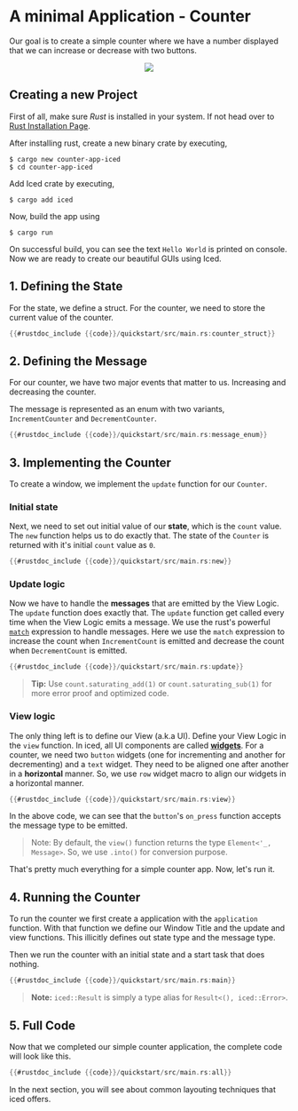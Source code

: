 # A minimal Application - Counter

Our goal is to create a simple counter where we have a number displayed that we can increase or decrease with two buttons.

<div align="center">
    <img src="assets/counter-app-ss.png">
</div>

## Creating a new Project 
First of all, make sure *Rust* is installed in your system. If not head over to [Rust Installation Page](https://www.rust-lang.org/tools/install).

After installing rust, create a new binary crate by executing,
```console
$ cargo new counter-app-iced
$ cd counter-app-iced
```

Add Iced crate by executing,
```console
$ cargo add iced
```

Now, build the app using
```console
$ cargo run
```

On successful build, you can see the text `Hello World` is printed on console. Now we are ready to create our beautiful GUIs using Iced.

## 1. Defining the State
For the state, we define a struct. For the counter, we need to store the current value of the counter.
```rust
{{#rustdoc_include {{code}}/quickstart/src/main.rs:counter_struct}}
```

## 2. Defining the Message
For our counter, we have two major events that matter to us. Increasing and decreasing the counter.

The message is represented as an enum with two variants, `IncrementCounter` and `DecrementCounter`.

```rust
{{#rustdoc_include {{code}}/quickstart/src/main.rs:message_enum}}
```

## 3. Implementing the Counter
To create a window, we implement the `update` function for our `Counter`. 

### Initial state
Next, we need to set out initial value of our **state**, which is the `count` value. The `new` function helps us to do exactly that. The state of the `Counter` is returned with it's initial `count` value as `0`.
```rust
{{#rustdoc_include {{code}}/quickstart/src/main.rs:new}}
``` 

### Update logic
Now we have to handle the **messages** that are emitted by the View Logic. The `update` function does exactly that. The `update` function get called every time when the View Logic emits a message. We use the rust's powerful [`match`](https://doc.rust-lang.org/std/keyword.match.html) expression to handle messages. Here we use the `match` expression to increase the count when `IncrementCount` is emitted and decrease the count when `DecrementCount` is emitted.
```rust
{{#rustdoc_include {{code}}/quickstart/src/main.rs:update}}
```
> **Tip:** Use `count.saturating_add(1)` or `count.saturating_sub(1)` for more error proof and optimized code.

### View logic
The only thing left is to define our View (a.k.a UI). Define your View Logic in the `view` function. In iced, all UI components are called [**widgets**](https://docs.rs/iced/latest/iced/widget/index.html). For a counter, we need two `button` widgets (one for incrementing and another for decrementing) and a `text` widget. They need to be aligned one after another in a **horizontal** manner. So, we use `row` widget macro to align our widgets in a horizontal manner.
```rust
{{#rustdoc_include {{code}}/quickstart/src/main.rs:view}}
```
In the above code, we can see that the `button`'s `on_press` function accepts the message type to be emitted.

> Note: By default, the `view()` function returns the type `Element<'_, Message>`. So, we use `.into()` for conversion purpose.

That's pretty much everything for a simple counter app. Now, let's run it.

## 4. Running the Counter
To run the counter we first create a application with the `application` function. 
With that function we define our Window Title and the update and view functions.
This illicitly defines out state type and the message type.

Then we run the counter with an initial state and a start task that does nothing.
```rust
{{#rustdoc_include {{code}}/quickstart/src/main.rs:main}}
```

> **Note:** `iced::Result` is simply a type alias for `Result<(), iced::Error>`.

## 5. Full Code
Now that we completed our simple counter application, the complete code will look like this.

```rust
{{#rustdoc_include {{code}}/quickstart/src/main.rs:all}}
```

In the next section, you will see about common layouting techniques that iced offers.
